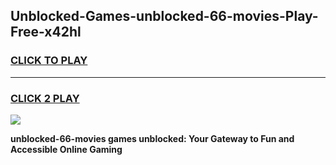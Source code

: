
## Unblocked-Games-unblocked-66-movies-Play-Free-x42hl
<h3>
<a href="https://premium76.site?title=unblocked-66-movies&ref=19M">CLICK TO PLAY</a></h3>
<hr>

<h3>
<a href="https://premium76.site?title=unblocked-66-movies&ref=19M">CLICK 2 PLAY</a>
  
</h3>

<a href="https://premium76.site?title=unblocked-66-movies&ref=19M"><img src="https://clearcache.store/games.png"></a>


**unblocked-66-movies games unblocked: Your Gateway to Fun and Accessible Online Gaming**
